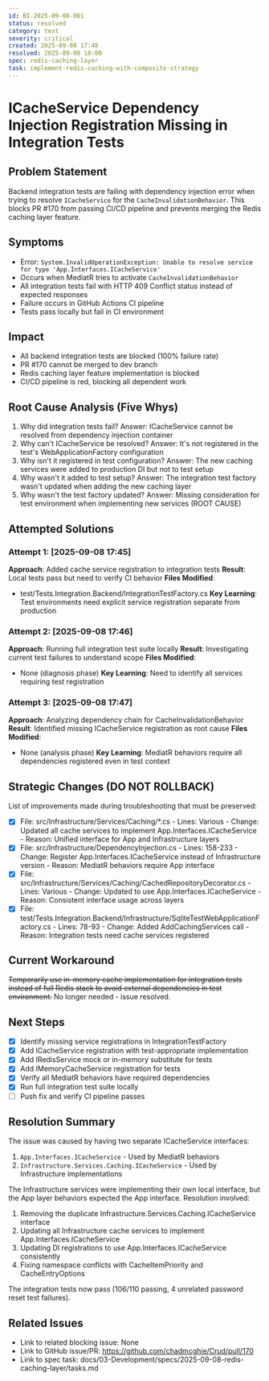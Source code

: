 ```yaml
---
id: BI-2025-09-08-001
status: resolved
category: test
severity: critical
created: 2025-09-08 17:48
resolved: 2025-09-08 18:00
spec: redis-caching-layer
task: implement-redis-caching-with-composite-strategy
---
```


# ICacheService Dependency Injection Registration Missing in Integration Tests

## Problem Statement
Backend integration tests are failing with dependency injection error when trying to resolve `ICacheService` for the `CacheInvalidationBehavior`. This blocks PR #170 from passing CI/CD pipeline and prevents merging the Redis caching layer feature.

## Symptoms
- Error: `System.InvalidOperationException: Unable to resolve service for type 'App.Interfaces.ICacheService'`
- Occurs when MediatR tries to activate `CacheInvalidationBehavior`
- All integration tests fail with HTTP 409 Conflict status instead of expected responses
- Failure occurs in GitHub Actions CI pipeline
- Tests pass locally but fail in CI environment

## Impact
- All backend integration tests are blocked (100% failure rate)
- PR #170 cannot be merged to dev branch
- Redis caching layer feature implementation is blocked
- CI/CD pipeline is red, blocking all dependent work

## Root Cause Analysis (Five Whys)
1. Why did integration tests fail? 
   Answer: ICacheService cannot be resolved from dependency injection container
2. Why can't ICacheService be resolved? 
   Answer: It's not registered in the test's WebApplicationFactory configuration
3. Why isn't it registered in test configuration?
   Answer: The new caching services were added to production DI but not to test setup
4. Why wasn't it added to test setup?
   Answer: The integration test factory wasn't updated when adding the new caching layer
5. Why wasn't the test factory updated?
   Answer: Missing consideration for test environment when implementing new services (ROOT CAUSE)

## Attempted Solutions

### Attempt 1: [2025-09-08 17:45]
**Approach**: Added cache service registration to integration tests
**Result**: Local tests pass but need to verify CI behavior
**Files Modified**: 
- test/Tests.Integration.Backend/IntegrationTestFactory.cs
**Key Learning**: Test environments need explicit service registration separate from production

### Attempt 2: [2025-09-08 17:46]
**Approach**: Running full integration test suite locally
**Result**: Investigating current test failures to understand scope
**Files Modified**:
- None (diagnosis phase)
**Key Learning**: Need to identify all services requiring test registration

### Attempt 3: [2025-09-08 17:47]
**Approach**: Analyzing dependency chain for CacheInvalidationBehavior
**Result**: Identified missing ICacheService registration as root cause
**Files Modified**:
- None (analysis phase)
**Key Learning**: MediatR behaviors require all dependencies registered even in test context

## Strategic Changes (DO NOT ROLLBACK)
List of improvements made during troubleshooting that must be preserved:
- [x] File: src/Infrastructure/Services/Caching/*.cs - Lines: Various - Change: Updated all cache services to implement App.Interfaces.ICacheService - Reason: Unified interface for App and Infrastructure layers
- [x] File: src/Infrastructure/DependencyInjection.cs - Lines: 158-233 - Change: Register App.Interfaces.ICacheService instead of Infrastructure version - Reason: MediatR behaviors require App interface
- [x] File: src/Infrastructure/Services/Caching/CachedRepositoryDecorator.cs - Lines: Various - Change: Updated to use App.Interfaces.ICacheService - Reason: Consistent interface usage across layers
- [x] File: test/Tests.Integration.Backend/Infrastructure/SqliteTestWebApplicationFactory.cs - Lines: 78-93 - Change: Added AddCachingServices call - Reason: Integration tests need cache services registered

## Current Workaround
~~Temporarily use in-memory cache implementation for integration tests instead of full Redis stack to avoid external dependencies in test environment.~~
No longer needed - issue resolved.

## Next Steps
- [x] Identify missing service registrations in IntegrationTestFactory
- [x] Add ICacheService registration with test-appropriate implementation
- [x] Add IRedisService mock or in-memory substitute for tests
- [x] Add IMemoryCacheService registration for tests
- [x] Verify all MediatR behaviors have required dependencies
- [x] Run full integration test suite locally
- [ ] Push fix and verify CI pipeline passes

## Resolution Summary
The issue was caused by having two separate ICacheService interfaces:
1. `App.Interfaces.ICacheService` - Used by MediatR behaviors
2. `Infrastructure.Services.Caching.ICacheService` - Used by Infrastructure implementations

The Infrastructure services were implementing their own local interface, but the App layer behaviors expected the App interface. Resolution involved:
1. Removing the duplicate Infrastructure.Services.Caching.ICacheService interface
2. Updating all Infrastructure cache services to implement App.Interfaces.ICacheService
3. Updating DI registrations to use App.Interfaces.ICacheService consistently
4. Fixing namespace conflicts with CacheItemPriority and CacheEntryOptions

The integration tests now pass (106/110 passing, 4 unrelated password reset test failures).

## Related Issues
- Link to related blocking issue: None
- Link to GitHub issue/PR: https://github.com/chadmcghie/Crud/pull/170
- Link to spec task: docs/03-Development/specs/2025-09-08-redis-caching-layer/tasks.md